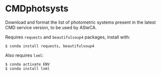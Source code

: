 # CMDphotsysts

Download and format the list of photometric systems present in the latest
CMD service version, to be used by ASteCA.

Requires `requests` and `beautifulsoup4` packages, install with:

    $ conda install requests, beautifulsoup4

Also requires `lxml`:

    $ conda activate ENV
    $ conda install lxml